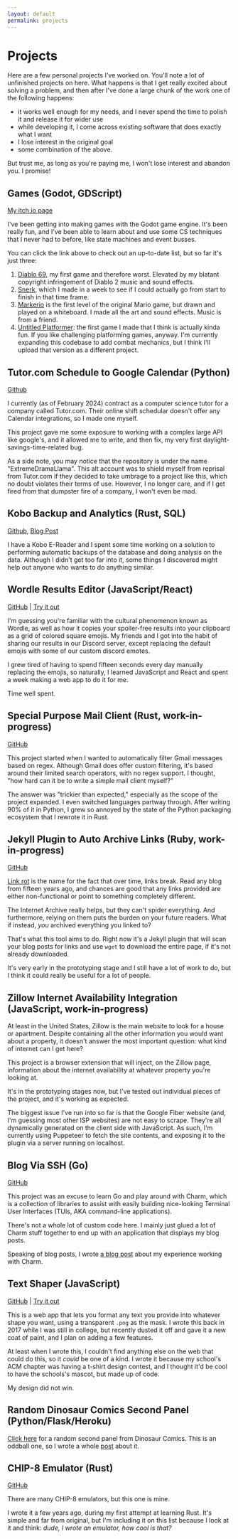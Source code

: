 ```yaml
---
layout: default
permalink: projects
---
```


# Projects

Here are a few personal projects I've worked on. You'll note a lot of unfinished projects on here. What happens is that I get really excited about solving a problem, and then after I've done a large chunk of the work one of the following happens:

* it works well enough for my needs, and I never spend the time to polish it and release it for wider use
* while developing it, I come across existing software that does exactly what I want
* I lose interest in the original goal
* some combination of the above.

But trust me, as long as you're paying me, I won't lose interest and abandon you. I promise!

## Games (Godot, GDScript) 

[My itch.io page](https://crispinstichart.itch.io/)

I've been getting into making games with the Godot game engine. It's been really fun, and I've been able to learn about and use some CS techniques that I never had to before, like state machines and event busses.

You can click the link above to check out an up-to-date list, but so far it's just three:

1. [Diablo 69](https://crispinstichart.itch.io/diablo69), my first game and therefore worst. Elevated by my blatant copyright infringement of Diablo 2 music and sound effects.
2.  [Snerk](https://crispinstichart.itch.io/snerk), which I made in a week to see if I could actually go from start to finish in that time frame.
3. [Markerio](https://crispinstichart.itch.io/markerio-1-1) is the first level of the original Mario game, but drawn and played on a whiteboard. I made all the art and sound effects. Music is from a friend.
4. [Untitled Platformer](https://crispinstichart.itch.io/metroidvania-movement-test): the first game I made that I think is actually kinda fun. If you like challenging platforming games, anyway. I'm currently expanding this codebase to add combat mechanics, but I think I'll upload that version as a different project.

## Tutor.com Schedule to Google Calendar (Python)

[Github](https://github.com/ExtremeDramaLlama/ScheduleToCalendar)

I currently (as of February 2024) contract as a computer science tutor for a company called Tutor.com. Their online shift schedular doesn't offer any Calendar integrations, so I made one myself.  

This project gave me some exposure to working with a complex large API like google's, and it allowed me to write, and then fix, my very first daylight-savings-time-related bug.

As a side note, you may notice that the repository is under the name "ExtremeDramaLlama". This alt account was to shield myself from reprisal from Tutor.com if they decided to take umbrage to a project like this, which no doubt violates their terms of use. However, I no longer care, and if I get fired from that dumpster fire of a company, I won't even be mad. 

## Kobo Backup and Analytics (Rust, SQL)

[Github](https://github.com/CrispinStichart/Kobo-Backup), [Blog Post](../backing-up-and-parsing-kobo-database)

I have a Kobo E-Reader and I spent some time working on a solution to performing automatic backups of the database and doing analysis on the data. Although I didn't get too far into it, some things I discovered might help out anyone who wants to do anything similar.

## Wordle Results Editor (JavaScript/React)

[GitHub](https://github.com/CrispinStichart/wordle-result-editor) \| [Try it out](https://crispinstichart.github.io/wordle-result-editor/)

I'm guessing you're familiar with the cultural phenomenon known as Wordle, as well as how it copies your spoiler-free results into your clipboard as a grid of colored square emojis. My friends and I got into the habit of sharing our results in our Discord server, except replacing the default emojis with some of our custom discord emotes.

I grew tired of having to spend fifteen seconds every day manually replacing the emojis, so naturally, I learned JavaScript and React and spent a week making a web app to do it for me.

Time well spent.

## Special Purpose Mail Client (Rust, work-in-progress)

[GitHub](https://github.com/CrispinStichart/email-liberator)

This project started when I wanted to automatically filter Gmail messages based on regex. Although Gmail does offer custom filtering, it's based around their limited search operators, with no regex support. I thought, "how hard can it be to write a simple mail client myself?"

The answer was "trickier than expected," especially as the scope of the project expanded. I even switched languages partway through. After writing 90% of it in Python, I grew so annoyed by the state of the Python packaging ecosystem that I rewrote it in Rust.

## Jekyll Plugin to Auto Archive Links (Ruby, work-in-progress)

[GitHub](https://github.com/CrispinStichart/jekyll-automatic-link-archiver)

[Link rot][linkrot] is the name for the fact that over time, links break. Read any blog from fifteen years ago, and chances are good that any links provided are either non-functional or point to something completely different.

The Internet Archive really helps, but they can't spider everything. And furthermore, relying on them puts the burden on your future readers. What if instead, *you* archived everything you linked to?

That's what this tool aims to do. Right now it's a Jekyll plugin that will scan your blog posts for links and use `wget` to download the entire page, if it's not already downloaded.

It's very early in the prototyping stage and I still have a lot of work to do, but I think it could really be useful for a lot of people.

[linkrot]: https://en.wikipedia.org/wiki/Link_rot

## Zillow Internet Availability Integration (JavaScript, work-in-progress)

At least in the United States, Zillow is the main website to look for a house or apartment. Despite containing all the other information you would want about a property, it doesn't answer the most important question: what kind of internet can I get here?

This project is a browser extension that will inject, on the Zillow page, information about the internet availability at whatever property you're looking at.

It's in the prototyping stages now, but I've tested out individual pieces of the project, and it's working as expected.

The biggest issue I've run into so far is that the Google Fiber website (and, I'm guessing most other ISP websites) are not easy to scrape. They're all dynamically generated on the client side with JavaScript. As such, I'm currently using Puppeteer to fetch the site contents, and exposing it to the plugin via a server running on localhost.


## Blog Via SSH (Go)

[GitHub](https://github.com/CrispinStichart/website-via-ssh)

This project was an excuse to learn Go and play around with Charm, which is a collection of libraries to assist with easily building nice-looking Terminal User Interfaces (TUIs, AKA command-line applications).

There's not a whole lot of custom code here. I mainly just glued a lot of Charm stuff together to end up with an application that displays my blog posts.

Speaking of blog posts, I wrote [a blog post][blog] about my experience working with Charm.

[blog]: ../learning-go-and-charm/

## Text Shaper (JavaScript)

[GitHub](https://github.com/CrispinStichart/text-shaper) \| [Try it out](https://crispinstichart.github.io/text-shaper/)

This is a web app that lets you format any text you provide into whatever shape you want, using a transparent `.png` as the mask.  I wrote this back in 2017 while I was still in college, but recently dusted it off and gave it a new coat of paint, and I plan on adding a few features.

At least when I wrote this, I couldn't find anything else on the web that could do this, so it *could* be one of a kind. I wrote it because my school's ACM chapter was having a t-shirt design contest, and I thought it'd be cool to have the schools's mascot, but made up of code.

My design did not win.

## Random Dinosaur Comics Second Panel (Python/Flask/Heroku)

[Click here][random] for a random second panel from Dinosaur Comics. This is an oddball one, so I wrote a whole [post][dino] about it.

[random]: https://dino-comics-second-panel.herokuapp.com/random
[dino]: ../dino-comics

## CHIP-8 Emulator (Rust)

[GitHub](https://github.com/kingcritter/chip8_interpreter)

There are many CHIP-8 emulators, but this one is mine.

I wrote it a few years ago, during my first attempt at learning Rust. It's simple and far from original, but I'm including it on this list because I look at it and think: *dude, I wrote an emulator, how cool is that?*
